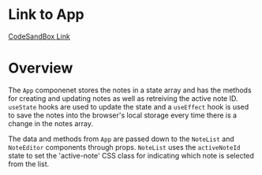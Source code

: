 # Link to App
[CodeSandBox Link](https://fk9zl.csb.app/)

# Overview
The `App` componenet stores the notes in a state array and has the methods for creating and updating notes as well as retreiving the active note ID. `useState` hooks are used to update the state and a `useEffect` hook is used to save the notes into the browser's local storage every time there is a change in the notes array. 

The data and methods from `App` are passed down to the `NoteList` and `NoteEditor` components through props. `NoteList` uses the `activeNoteId` state to set the 'active-note' CSS class for indicating which note is selected from the list. 
